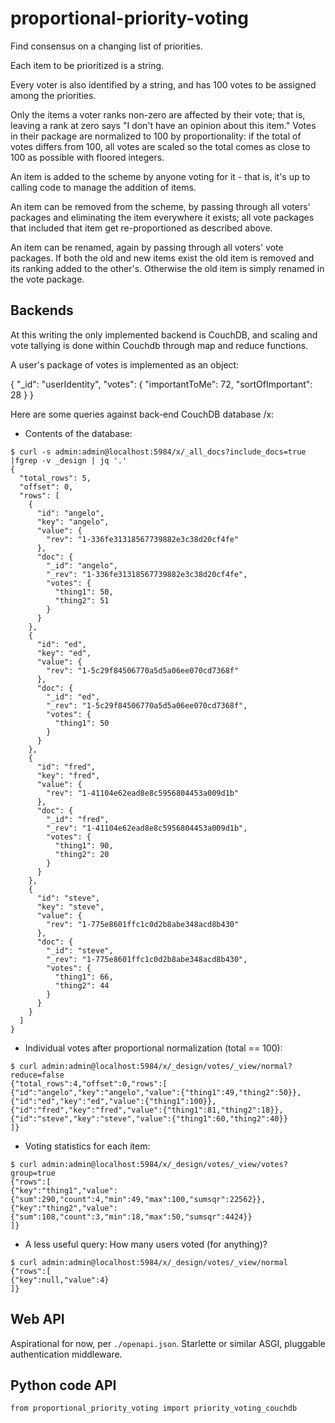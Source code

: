 # proportional-priority-voting
Find consensus on a changing list of priorities.

Each item to be prioritized is a string.

Every voter is also identified by a string, and has 100 votes to be
assigned among the priorities.

Only the items a voter ranks non-zero are affected by their vote; that is,
leaving a rank at zero says "I don't have an opinion about this item." Votes in
their package are normalized to 100 by proportionality: if the total of votes
differs from 100, all votes are scaled so the total comes as close to 100 as
possible with floored integers.

An item is added to the scheme by anyone voting for it - that is, it's up
to calling code to manage the addition of items.

An item can be removed from the scheme, by passing through all voters' packages and eliminating the item everywhere it exists; all vote packages that included
that item get re-proportioned as described above.

An item can be renamed, again by passing through all voters' vote packages. If both the old and new items exist 
the old item is removed and its ranking added to the other's. Otherwise the old
item is simply renamed in the vote package.

## Backends

At this writing the only implemented backend is CouchDB, and scaling and vote
tallying is done within Couchdb through map and reduce functions.

A user's package of votes is implemented as an object:

{
    "_id": "userIdentity",
    "votes": {
        "importantToMe": 72,
        "sortOfImportant": 28
    }
}

Here are some queries against back-end CouchDB database /x:

 - Contents of the database:
 
```
$ curl -s admin:admin@localhost:5984/x/_all_docs?include_docs=true |fgrep -v _design | jq '.'
{
  "total_rows": 5,
  "offset": 0,
  "rows": [
    {
      "id": "angelo",
      "key": "angelo",
      "value": {
        "rev": "1-336fe31318567739882e3c38d20cf4fe"
      },
      "doc": {
        "_id": "angelo",
        "_rev": "1-336fe31318567739882e3c38d20cf4fe",
        "votes": {
          "thing1": 50,
          "thing2": 51
        }
      }
    },
    {
      "id": "ed",
      "key": "ed",
      "value": {
        "rev": "1-5c29f84506770a5d5a06ee070cd7368f"
      },
      "doc": {
        "_id": "ed",
        "_rev": "1-5c29f84506770a5d5a06ee070cd7368f",
        "votes": {
          "thing1": 50
        }
      }
    },
    {
      "id": "fred",
      "key": "fred",
      "value": {
        "rev": "1-41104e62ead8e8c5956804453a009d1b"
      },
      "doc": {
        "_id": "fred",
        "_rev": "1-41104e62ead8e8c5956804453a009d1b",
        "votes": {
          "thing1": 90,
          "thing2": 20
        }
      }
    },
    {
      "id": "steve",
      "key": "steve",
      "value": {
        "rev": "1-775e8601ffc1c0d2b8abe348acd8b430"
      },
      "doc": {
        "_id": "steve",
        "_rev": "1-775e8601ffc1c0d2b8abe348acd8b430",
        "votes": {
          "thing1": 66,
          "thing2": 44
        }
      }
    }
  ]
}
```

 - Individual votes after proportional normalization (total == 100):
 
```
$ curl admin:admin@localhost:5984/x/_design/votes/_view/normal?reduce=false
{"total_rows":4,"offset":0,"rows":[
{"id":"angelo","key":"angelo","value":{"thing1":49,"thing2":50}},
{"id":"ed","key":"ed","value":{"thing1":100}},
{"id":"fred","key":"fred","value":{"thing1":81,"thing2":18}},
{"id":"steve","key":"steve","value":{"thing1":60,"thing2":40}}
]}
```

 - Voting statistics for each item:
 
```
$ curl admin:admin@localhost:5984/x/_design/votes/_view/votes?group=true
{"rows":[
{"key":"thing1","value":{"sum":290,"count":4,"min":49,"max":100,"sumsqr":22562}},
{"key":"thing2","value":{"sum":108,"count":3,"min":18,"max":50,"sumsqr":4424}}
]}
```

 - A less useful query: How many users voted (for anything)?
 
```
$ curl admin:admin@localhost:5984/x/_design/votes/_view/normal
{"rows":[
{"key":null,"value":4}
]}
```

## Web API

Aspirational for now, per `./openapi.json`. Starlette or similar ASGI, pluggable
authentication middleware.

## Python code API

```
from proportional_priority_voting import priority_voting_couchdb
```

